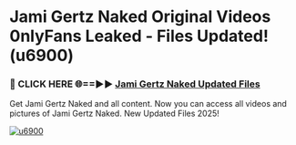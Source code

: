 # Jami Gertz Naked Original Videos 0nlyFans Leaked - Files Updated! (u6900)

<h3>🔴 CLICK HERE 🌐==►► <a href="https://tinyurl.com/yckcrads" rel="nofollow">Jami Gertz Naked Updated Files</a></h3>

Get Jami Gertz Naked and all content. Now you can access all videos and pictures of Jami Gertz Naked. New Updated Files 2025!

[![u6900](https://i.imgur.com/hpKpOFt.gif)](https://tinyurl.com/yckcrads)
